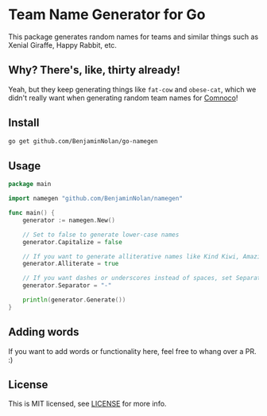 # Team Name Generator for Go

This package generates random names for teams and similar things such as Xenial Giraffe, Happy Rabbit, etc.

## Why? There's, like, thirty already!

Yeah, but they keep generating things like `fat-cow` and `obese-cat`, which we didn't really want when generating random team names for [Comnoco](https://comnoco.com)!

## Install

```sh
go get github.com/BenjaminNolan/go-namegen
```

## Usage

```go
package main

import namegen "github.com/BenjaminNolan/namegen"

func main() {
	generator := namegen.New()

	// Set to false to generate lower-case names
	generator.Capitalize = false

	// If you want to generate alliterative names like Kind Kiwi, Amazing Aardvark, Lucky Lemur, etc, set this to true
	generator.Alliterate = true

	// If you want dashes or underscores instead of spaces, set Separator to your desired character(s)
	generator.Separator = "-"

	println(generator.Generate())
}
```

## Adding words

If you want to add words or functionality here, feel free to whang over a PR. :)

## License

This is MIT licensed, see [LICENSE](LICENSE) for more info.
